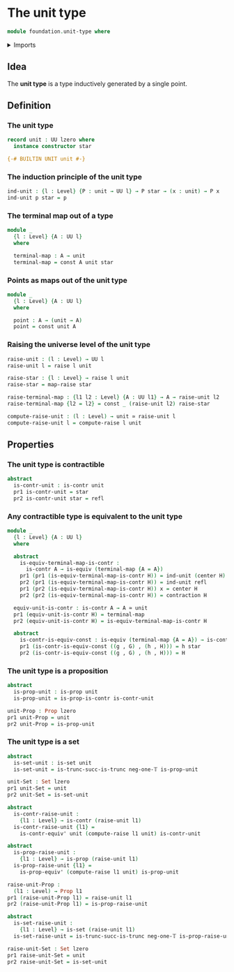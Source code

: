 # The unit type

```agda
module foundation.unit-type where
```

<details><summary>Imports</summary>

```agda
open import foundation.dependent-pair-types
open import foundation.raising-universe-levels
open import foundation.universe-levels

open import foundation-core.constant-maps
open import foundation-core.contractible-types
open import foundation-core.equivalences
open import foundation-core.identity-types
open import foundation-core.propositions
open import foundation-core.sets
open import foundation-core.truncated-types
open import foundation-core.truncation-levels
```

</details>

## Idea

The **unit type** is a type inductively generated by a single point.

## Definition

### The unit type

```agda
record unit : UU lzero where
  instance constructor star

{-# BUILTIN UNIT unit #-}
```

### The induction principle of the unit type

```agda
ind-unit : {l : Level} {P : unit → UU l} → P star → (x : unit) → P x
ind-unit p star = p
```

### The terminal map out of a type

```agda
module _
  {l : Level} {A : UU l}
  where

  terminal-map : A → unit
  terminal-map = const A unit star
```

### Points as maps out of the unit type

```agda
module _
  {l : Level} {A : UU l}
  where

  point : A → (unit → A)
  point = const unit A
```

### Raising the universe level of the unit type

```agda
raise-unit : (l : Level) → UU l
raise-unit l = raise l unit

raise-star : {l : Level} → raise l unit
raise-star = map-raise star

raise-terminal-map : {l1 l2 : Level} {A : UU l1} → A → raise-unit l2
raise-terminal-map {l2 = l2} = const _ (raise-unit l2) raise-star

compute-raise-unit : (l : Level) → unit ≃ raise-unit l
compute-raise-unit l = compute-raise l unit
```

## Properties

### The unit type is contractible

```agda
abstract
  is-contr-unit : is-contr unit
  pr1 is-contr-unit = star
  pr2 is-contr-unit star = refl
```

### Any contractible type is equivalent to the unit type

```agda
module _
  {l : Level} {A : UU l}
  where

  abstract
    is-equiv-terminal-map-is-contr :
      is-contr A → is-equiv (terminal-map {A = A})
    pr1 (pr1 (is-equiv-terminal-map-is-contr H)) = ind-unit (center H)
    pr2 (pr1 (is-equiv-terminal-map-is-contr H)) = ind-unit refl
    pr1 (pr2 (is-equiv-terminal-map-is-contr H)) x = center H
    pr2 (pr2 (is-equiv-terminal-map-is-contr H)) = contraction H

  equiv-unit-is-contr : is-contr A → A ≃ unit
  pr1 (equiv-unit-is-contr H) = terminal-map
  pr2 (equiv-unit-is-contr H) = is-equiv-terminal-map-is-contr H

  abstract
    is-contr-is-equiv-const : is-equiv (terminal-map {A = A}) → is-contr A
    pr1 (is-contr-is-equiv-const ((g , G) , (h , H))) = h star
    pr2 (is-contr-is-equiv-const ((g , G) , (h , H))) = H
```

### The unit type is a proposition

```agda
abstract
  is-prop-unit : is-prop unit
  is-prop-unit = is-prop-is-contr is-contr-unit

unit-Prop : Prop lzero
pr1 unit-Prop = unit
pr2 unit-Prop = is-prop-unit
```

### The unit type is a set

```agda
abstract
  is-set-unit : is-set unit
  is-set-unit = is-trunc-succ-is-trunc neg-one-𝕋 is-prop-unit

unit-Set : Set lzero
pr1 unit-Set = unit
pr2 unit-Set = is-set-unit
```

```agda
abstract
  is-contr-raise-unit :
    {l1 : Level} → is-contr (raise-unit l1)
  is-contr-raise-unit {l1} =
    is-contr-equiv' unit (compute-raise l1 unit) is-contr-unit

abstract
  is-prop-raise-unit :
    {l1 : Level} → is-prop (raise-unit l1)
  is-prop-raise-unit {l1} =
    is-prop-equiv' (compute-raise l1 unit) is-prop-unit

raise-unit-Prop :
  (l1 : Level) → Prop l1
pr1 (raise-unit-Prop l1) = raise-unit l1
pr2 (raise-unit-Prop l1) = is-prop-raise-unit

abstract
  is-set-raise-unit :
    {l1 : Level} → is-set (raise-unit l1)
  is-set-raise-unit = is-trunc-succ-is-trunc neg-one-𝕋 is-prop-raise-unit

raise-unit-Set : Set lzero
pr1 raise-unit-Set = unit
pr2 raise-unit-Set = is-set-unit
```
